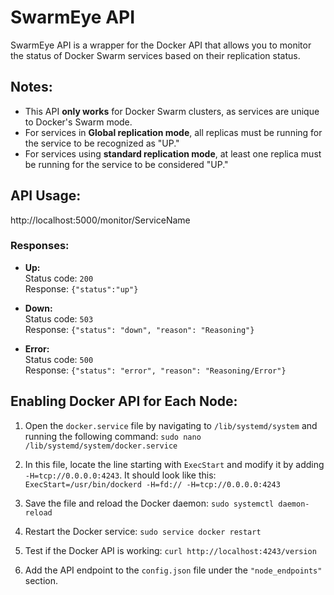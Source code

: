 # SwarmEye API

SwarmEye API is a wrapper for the Docker API that allows you to monitor the status of Docker Swarm services based on their replication status.

## Notes:
- This API **only works** for Docker Swarm clusters, as services are unique to Docker's Swarm mode.
- For services in **Global replication mode**, all replicas must be running for the service to be recognized as "UP."
- For services using **standard replication mode**, at least one replica must be running for the service to be considered "UP."

## API Usage:
http://localhost:5000/monitor/ServiceName

### Responses:
- **Up:**  
  Status code: `200`  
  Response: `{"status":"up"}`
  
- **Down:**  
  Status code: `503`  
  Response: `{"status": "down", "reason": "Reasoning"}`
  
- **Error:**  
  Status code: `500`  
  Response: `{"status": "error", "reason": "Reasoning/Error"}`

## Enabling Docker API for Each Node:

1. Open the `docker.service` file by navigating to `/lib/systemd/system` and running the following command:
`sudo nano /lib/systemd/system/docker.service`

2. In this file, locate the line starting with `ExecStart` and modify it by adding `-H=tcp://0.0.0.0:4243`. It should look like this:
`ExecStart=/usr/bin/dockerd -H=fd:// -H=tcp://0.0.0.0:4243`

3. Save the file and reload the Docker daemon:
`sudo systemctl daemon-reload`

4. Restart the Docker service:
`sudo service docker restart`

5. Test if the Docker API is working:
`curl http://localhost:4243/version`

6. Add the API endpoint to the `config.json` file under the `"node_endpoints"` section.